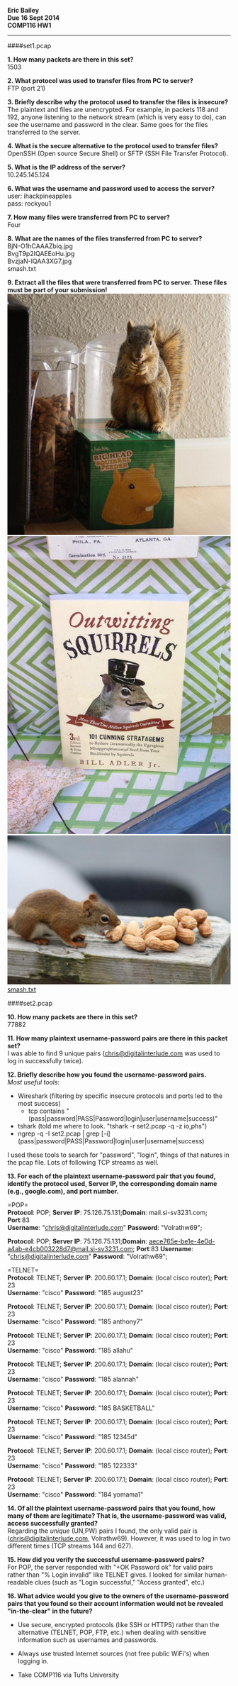 **Eric Bailey  
Due 16 Sept 2014  
COMP116 HW1**

---

####set1.pcap

**1. How many packets are there in this set?**  
1503

**2. What protocol was used to transfer files from PC to server?**  
FTP (port 21)

**3. Briefly describe why the protocol used to transfer the files is insecure?**  
The plaintext and files are unencrypted. For example, in packets 118 and 192, anyone listening to the network stream (which is very easy to do), can see the username and password in the clear. Same goes for the files transferred to the server.

**4. What is the secure alternative to the protocol used to transfer files?**  
OpenSSH (Open source Secure Shell) or SFTP (SSH File Transfer Protocol).

**5. What is the IP address of the server?**  
10.245.145.124

**6. What was the username and password used to access the server?**  
user: ihackpineapples  
pass: rockyou1

**7. How many files were transferred from PC to server?**  
Four

**8. What are the names of the files transferred from PC to server?**  
BjN-O1hCAAAZbiq.jpg  
BvgT9p2IQAEEoHu.jpg  
BvzjaN-IQAA3XG7.jpg  
smash.txt

**9. Extract all the files that were transferred from PC to server. These files must be part of your submission!**  
![one](BjN-O1hCAAAZbiq.jpg)
![two](BvgT9p2IQAEEoHu.jpg)
![three](BvzjaN-IQAA3XG7.jpg)
[smash.txt](smash.txt)

####set2.pcap

**10. How many packets are there in this set?**  
77882

**11. How many plaintext username-password pairs are there in this packet set?**  
I was able to find 9 unique pairs ([chris@digitalinterlude.com](mailto:chris@digitalinterlude.com) was used to log in successfully twice).

**12. Briefly describe how you found the username-password pairs.**  
*Most useful tools*: 
* Wireshark (filtering by specific insecure protocols and ports led to the most success)
    * tcp contains "(pass|password|PASS|Password|login|user|username|success)"
* tshark (told me where to look. "tshark -r set2.pcap -q -z io,phs")
* ngrep -q -I set2.pcap | grep \[-i] (pass|password|PASS|Password|login|user|username|success)

I used these tools to search for "password", "login", things of that natures in the pcap file. Lots of following TCP streams as well.

**13. For each of the plaintext username-password pair that you found, identify the protocol used,  Server IP, the corresponding domain name (e.g., google.com), and port number.**  

=POP=  
**Protocol**: POP; **Server IP**: 75.126.75.131;**Domain**: mail.si-sv3231.com; **Port**:83  
**Username**: "chris@digitalinterlude.com" **Password**: "Volrathw69"; 

**Protocol**: POP; **Server IP**: 75.126.75.131;**Domain**: aece765e-be1e-4e0d-a4ab-e4cb003228d7@mail.si-sv3231.com; **Port**:83
**Username**: "chris@digitalinterlude.com" **Password**: "Volrathw69"; 

=TELNET=  
**Protocol**: TELNET;  **Server IP**: 200.60.17.1; **Domain**: (local cisco router); **Port**: 23  
**Username**: "cisco" **Password**: "185 august23"  

**Protocol**: TELNET;  **Server IP**: 200.60.17.1; **Domain**: (local cisco router); **Port**: 23  
**Username**: "cisco" **Password**: "185 anthony7"  

**Protocol**: TELNET;  **Server IP**: 200.60.17.1; **Domain**: (local cisco router); **Port**: 23  
**Username**: "cisco" **Password**: "185 allahu"  

**Protocol**: TELNET;  **Server IP**: 200.60.17.1; **Domain**: (local cisco router); **Port**: 23  
**Username**: "cisco" **Password**: "185 alannah"  

**Protocol**: TELNET;  **Server IP**: 200.60.17.1; **Domain**: (local cisco router); **Port**: 23  
**Username**: "cisco" **Password**: "185 BASKETBALL"  

**Protocol**: TELNET;  **Server IP**: 200.60.17.1; **Domain**: (local cisco router); **Port**: 23  
**Username**: "cisco" **Password**: "185 12345d"  

**Protocol**: TELNET;  **Server IP**: 200.60.17.1; **Domain**: (local cisco router); **Port**: 23  
**Username**: "cisco" **Password**: "185 122333"  

**Protocol**: TELNET;  **Server IP**: 200.60.17.1; **Domain**: (local cisco router); **Port**: 23  
**Username**: "cisco" **Password**: "184 yomama1"  

**14. Of all the plaintext username-password pairs that you found, how many of them are legitimate? That is, the username-password was valid, access successfully granted?**  
Regarding the _unique_ (UN,PW) pairs I found, the only valid pair is (chris@digitalinterlude.com, Volrathw69). However, it was used to log in two different times (TCP streams 144 and 627).

**15. How did you verify the successful username-password pairs?**  
For POP, the server responded with "+OK Password ok" for valid pairs rather than "% Login invalid" like TELNET gives. I looked for similar human-readable clues (such as "Login successful," "Access granted", etc.)

**16. What advice would you give to the owners of the username-password pairs that you found so their account information would not be revealed "in-the-clear" in the future?**  

* Use secure, encrypted protocols (like SSH or HTTPS) rather than the alternative (TELNET, POP, FTP, etc.) when dealing with sensitive information such as usernames and passwords.

* Always use trusted Internet sources (not free public WiFi's) when logging in.

* Take COMP116 via Tufts University

